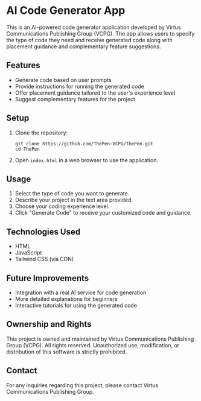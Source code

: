 # AI Code Generator App

This is an AI-powered code generator application developed by Virtus Communications Publishing Group (VCPG). The app allows users to specify the type of code they need and receive generated code along with placement guidance and complementary feature suggestions.

## Features

- Generate code based on user prompts
- Provide instructions for running the generated code
- Offer placement guidance tailored to the user's experience level
- Suggest complementary features for the project

## Setup

1. Clone the repository:
   ```
   git clone https://github.com/ThePen-VCPG/ThePen.git
   cd ThePen
   ```

2. Open `index.html` in a web browser to use the application.

## Usage

1. Select the type of code you want to generate.
2. Describe your project in the text area provided.
3. Choose your coding experience level.
4. Click "Generate Code" to receive your customized code and guidance.

## Technologies Used

- HTML
- JavaScript
- Tailwind CSS (via CDN)

## Future Improvements

- Integration with a real AI service for code generation
- More detailed explanations for beginners
- Interactive tutorials for using the generated code

## Ownership and Rights

This project is owned and maintained by Virtus Communications Publishing Group (VCPG). All rights reserved. Unauthorized use, modification, or distribution of this software is strictly prohibited.

## Contact

For any inquiries regarding this project, please contact Virtus Communications Publishing Group.

